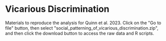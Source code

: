 # Vicarious Discrimination
Materials to reproduce the analysis for Quinn et al. 2023. Click on the "Go to file" button, then select "social_patterning_of_vicarious_discrimination.zip", and then click the download button to access the raw data and R scripts.
